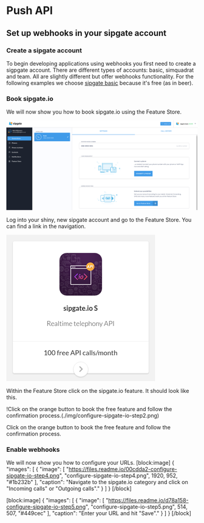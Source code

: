 # Push API

## Set up webhooks in your sipgate account

### Create a sipgate account

To begin developing applications using webhooks you first need to create a sigpgate account. There are different types of accounts: basic, simquadrat and team. All are slightly different but offer webhooks functionality. For the following examples we choose [sipgate basic](https://www.sipgatebasic.co.uk) because it's free (as in beer).

### Book sipgate.io

We will now show you how to book sipgate.io using the Feature Store.

![Book sipgate.io](./img/configure-sipgate-io-step1.png)

Log into your shiny, new sipgate account and go to the Feature Store. You can find a link in the navigation.

![Within the Feature Store click on the sipgate.io feature. It should look like this.](./img/configure-sipgate-io-step2.png)

Within the Feature Store click on the sipgate.io feature. It should look like this.

!Click on the orange button to book the free feature and follow the confirmation process.(./img/configure-sipgate-io-step2.png)

Click on the orange button to book the free feature and follow the confirmation process.

### Enable webhooks

We will now show you how to configure your URLs.
[block:image]
{
  "images": [
    {
      "image": [
        "https://files.readme.io/00cdda2-configure-sipgate-io-step4.png",
        "configure-sipgate-io-step4.png",
        1920,
        952,
        "#1b232b"
      ],
      "caption": "Navigate to the sipgate.io category and click on \"Incoming calls\" or \"Outgoing calls\"."
    }
  ]
}
[/block]

[block:image]
{
  "images": [
    {
      "image": [
        "https://files.readme.io/d78a158-configure-sipgate-io-step5.png",
        "configure-sipgate-io-step5.png",
        514,
        507,
        "#449cec"
      ],
      "caption": "Enter your URL and hit \"Save\"."
    }
  ]
}
[/block]
